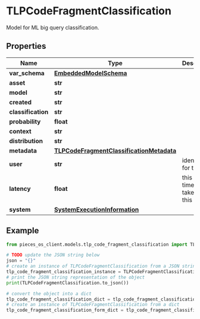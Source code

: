 # TLPCodeFragmentClassification

Model for ML big query classification.

## Properties

Name | Type | Description | Notes
------------ | ------------- | ------------- | -------------
**var_schema** | [**EmbeddedModelSchema**](EmbeddedModelSchema) |  | [optional] 
**asset** | **str** |  | 
**model** | **str** |  | 
**created** | **str** |  | 
**classification** | **str** |  | 
**probability** | **float** |  | 
**context** | **str** |  | 
**distribution** | **str** |  | [optional] 
**metadata** | [**TLPCodeFragmentClassificationMetadata**](TLPCodeFragmentClassificationMetadata) |  | [optional] 
**user** | **str** | identifier for the user | 
**latency** | **float** | this is the time it takes to run this model. | [optional] 
**system** | [**SystemExecutionInformation**](SystemExecutionInformation) |  | [optional] 

## Example

```python
from pieces_os_client.models.tlp_code_fragment_classification import TLPCodeFragmentClassification

# TODO update the JSON string below
json = "{}"
# create an instance of TLPCodeFragmentClassification from a JSON string
tlp_code_fragment_classification_instance = TLPCodeFragmentClassification.from_json(json)
# print the JSON string representation of the object
print(TLPCodeFragmentClassification.to_json())

# convert the object into a dict
tlp_code_fragment_classification_dict = tlp_code_fragment_classification_instance.to_dict()
# create an instance of TLPCodeFragmentClassification from a dict
tlp_code_fragment_classification_form_dict = tlp_code_fragment_classification.from_dict(tlp_code_fragment_classification_dict)
```



